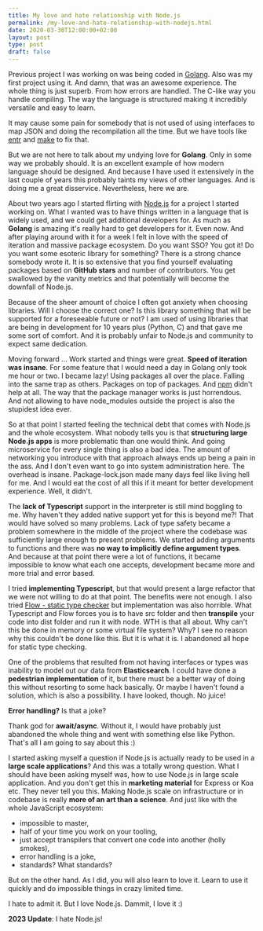 ```yaml
---
title: My love and hate relationship with Node.js
permalink: /my-love-and-hate-relationship-with-nodejs.html
date: 2020-03-30T12:00:00+02:00
layout: post
type: post
draft: false
---
```


Previous project I was working on was being coded in
[Golang](https://golang.org/). Also was my first project using it. And damn,
that was an awesome experience. The whole thing is just superb. From how errors
are handled. The C-like way you handle compiling. The way the language is
structured making it incredibly versatile and easy to learn.

It may cause some pain for somebody that is not used of using interfaces to map
JSON and doing the recompilation all the time. But we have tools like
[entr](http://eradman.com/entrproject/) and
[make](https://www.gnu.org/software/make/) to fix that.

But we are not here to talk about my undying love for **Golang**. Only in some
way we probably should. It is an excellent example of how modern language should
be designed. And because I have used it extensively in the last couple of years
this probably taints my views of other languages. And is doing me a great
disservice. Nevertheless, here we are.

About two years ago I started flirting with [Node.js](https://nodejs.org/en/)
for a project I started working on. What I wanted was to have things written in
a language that is widely used, and we could get additional developers for.  As
much as **Golang** is amazing it's really hard to get developers for it.  Even
now. And after playing around with it for a week I felt in love with the speed
of iteration and massive package ecosystem. Do you want SSO? You got it!  Do you
want some esoteric library for something? There is a strong chance somebody
wrote it. It is so extensive that you find yourself evaluating packages based on
**GitHub stars** and number of contributors. You get swallowed by the vanity
metrics and that potentially will become the downfall of Node.js.

Because of the sheer amount of choice I often got anxiety when choosing
libraries. Will I choose the correct one? Is this library something that will be
supported for a foreseeable future or not? I am used of using libraries that are
being in development for 10 years plus (Python, C) and that gave me some sort of
comfort. And it is probably unfair to Node.js and community to expect same
dedication.

Moving forward ... Work started and things were great. **Speed of iteration was
insane**. For some feature that I would need a day in Golang only took me hour
or two. I became lazy! Using packages all over the place. Falling into the same
trap as others. Packages on top of packages.  And [npm](https://www.npmjs.com/)
didn't help at all. The way that the package manager works is just
horrendous. And not allowing to have node_modules outside the project is also
the stupidest idea ever.

So at that point I started feeling the technical debt that comes with Node.js
and the whole ecosystem. What nobody tells you is that **structuring large
Node.js apps** is more problematic than one would think.  And going microservice
for every single thing is also a bad idea. The amount of networking you
introduce with that approach always ends up being a pain in the ass. And I don't
even want to go into system administration here. The overhead is
insane. Package-lock.json made many days feel like living hell for me. And I
would eat the cost of all this if it meant for better development
experience. Well, it didn't.

The **lack of Typescript** support in the interpreter is still mind boggling to
me. Why haven't they added native support yet for this is beyond me?! That would
have solved so many problems. Lack of type safety became a problem somewhere in
the middle of the project where the codebase was sufficiently large enough to
present problems. We started adding arguments to functions and there was **no
way to implicitly define argument types**. And because at that point there were
a lot of functions, it became impossible to know what each one accepts,
development became more and more trial and error based.

I tried **implementing Typescript**, but that would present a large refactor
that we were not willing to do at that point. The benefits were not enough.  I
also tried [Flow - static type checker](https://flow.org/) but implementation
was also horrible. What Typescript and Flow forces you is to have src folder and
then **transpile** your code into dist folder and run it with node. WTH is that
all about. Why can't this be done in memory or some virtual file system?  Why? I
see no reason why this couldn't be done like this. But it is what it is.  I
abandoned all hope for static type checking.

One of the problems that resulted from not having interfaces or types was
inability to model out our data from **Elasticsearch**. I could have done a
**pedestrian implementation** of it, but there must be a better way of doing
this without resorting to some hack basically. Or maybe I haven't found a
solution, which is also a possibility. I have looked, though. No juice!

**Error handling?** Is that a joke?

Thank god for **await/async**. Without it, I would have probably just abandoned
the whole thing and went with something else like Python. That's all I am going
to say about this :)

I started asking myself a question if Node.js is actually ready to be used in a
**large scale applications**? And this was a totally wrong question. What I
should have been asking myself was, how to use Node.js in large scale
application. And you don't get this in **marketing material** for Express or Koa
etc. They never tell you this. Making Node.js scale on infrastructure or in
codebase is really **more of an art than a science**. And just like with the
whole JavaScript ecosystem:

- impossible to master,
- half of your time you work on your tooling,
- just accept transpilers that convert one code into another (holly smokes),
- error handling is a joke,
- standards? What standards?

But on the other hand. As I did, you will also learn to love it. Learn to use it
quickly and do impossible things in crazy limited time.

I hate to admit it. But I love Node.js. Dammit, I love it :)

**2023 Update**: I hate Node.js!
